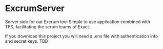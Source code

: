 # ExcrumServer
Server side for out Excrum tool
Simple to use application combined with TFS, facilitating the scrum teams of Exact.

If you download this project you will need a .env file with authentication info and secret keys.
TBD
